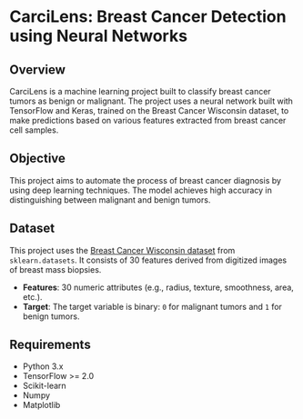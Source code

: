 # CarciLens: Breast Cancer Detection using Neural Networks

## Overview
CarciLens is a machine learning project built to classify breast cancer tumors as benign or malignant. The project uses a neural network built with TensorFlow and Keras, trained on the Breast Cancer Wisconsin dataset, to make predictions based on various features extracted from breast cancer cell samples.

## Objective
This project aims to automate the process of breast cancer diagnosis by using deep learning techniques. The model achieves high accuracy in distinguishing between malignant and benign tumors.

## Dataset
This project uses the [Breast Cancer Wisconsin dataset](https://scikit-learn.org/stable/modules/generated/sklearn.datasets.load_breast_cancer.html) from `sklearn.datasets`. It consists of 30 features derived from digitized images of breast mass biopsies.

- **Features**: 30 numeric attributes (e.g., radius, texture, smoothness, area, etc.).
- **Target**: The target variable is binary: `0` for malignant tumors and `1` for benign tumors.

## Requirements

- Python 3.x
- TensorFlow >= 2.0
- Scikit-learn
- Numpy
- Matplotlib
